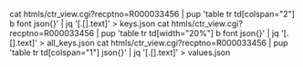 cat htmls/ctr_view.cgi\?recptno\=R000033456  | pup 'table tr td[colspan="2"] b  font json{}' | jq '[.[].text]' > keys.json 
cat htmls/ctr_view.cgi\?recptno\=R000033456  | pup 'table tr td[width="20%"] b font  json{}' | jq '[.[].text]' > all_keys.json
cat htmls/ctr_view.cgi\?recptno\=R000033456  | pup 'table tr td[colspan="1"]  json{}' | jq '[.[].text]' > values.json
